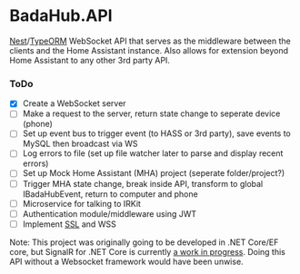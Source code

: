 # BadaHub.API
[Nest](https://nestjs.com/)/[TypeORM](http://typeorm.io) WebSocket API that serves as the middleware between the clients and the Home Assistant instance. Also allows for extension beyond Home Assistant to any other 3rd party API.

### ToDo
- [x] Create a WebSocket server
- [ ] Make a request to the server, return state change to seperate device (phone)
- [ ] Set up event bus to trigger event (to HASS or 3rd party), save events to MySQL then broadcast via WS
- [ ] Log errors to file (set up file watcher later to parse and display recent errors)
- [ ] Set up Mock Home Assistant (MHA) project (seperate folder/project?)
- [ ] Trigger MHA state change, break inside API, transform to global IBadaHubEvent, return to computer and phone
- [ ] Microservice for talking to IRKit
- [ ] Authentication module/middleware using JWT
- [ ] Implement [SSL](https://www.google.com/search?q=nginx+docker+ssl&rlz=1C1MKDC_enUS768US768&oq=nginx+docker+ssl&aqs=chrome..69i57j0l4.2543j0j7&sourceid=chrome&ie=UTF-8) and WSS

Note: This project was originally going to be developed in .NET Core/EF core, but SignalR for .NET Core is currently [a work in progress](https://github.com/aspnet/SignalR). Doing this API without a Websocket framework would have been unwise.
